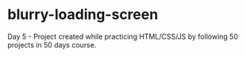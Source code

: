 # blurry-loading-screen
Day 5 - Project created while practicing HTML/CSS/JS by following 50 projects in 50 days course.
